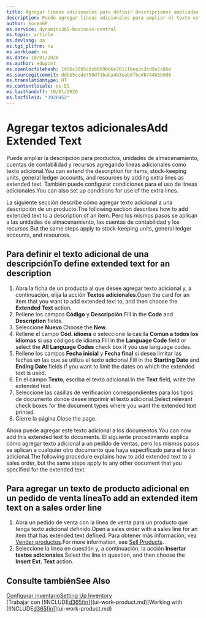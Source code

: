 ```yaml
---
title: Agregar líneas adicionales para definir descripciones ampliadas
description: Puede agregar líneas adicionales para ampliar el texto estándar que describe un producto, una cuenta y otros datos.
author: SorenGP
ms.service: dynamics365-business-central
ms.topic: article
ms.devlang: na
ms.tgt_pltfrm: na
ms.workload: na
ms.date: 10/01/2020
ms.author: edupont
ms.openlocfilehash: 1dd6c3085c0cb8696b6e7011fbea3c3cd9a1c86e
ms.sourcegitcommit: ddbb5cede750df1baba4b3eab8fbed6744b5b9d6
ms.translationtype: HT
ms.contentlocale: es-ES
ms.lasthandoff: 10/01/2020
ms.locfileid: "3920452"
---
```

# <a name="add-extended-text"></a><span data-ttu-id="edce3-103">Agregar textos adicionales</span><span class="sxs-lookup"><span data-stu-id="edce3-103">Add Extended Text</span></span>

<span data-ttu-id="edce3-104">Puede ampliar la descripción para productos, unidades de almacenamiento, cuentas de contabilidad y recursos agregando líneas adicionales como texto adicional.</span><span class="sxs-lookup"><span data-stu-id="edce3-104">You can extend the description for items, stock-keeping units, general ledger accounts, and resources by adding extra lines as extended text.</span></span> <span data-ttu-id="edce3-105">También puede configurar condiciones para el uso de líneas adicionales.</span><span class="sxs-lookup"><span data-stu-id="edce3-105">You can also set up conditions for use of the extra lines.</span></span>  

<span data-ttu-id="edce3-106">La siguiente sección describe cómo agregar texto adicional a una descripción de un producto.</span><span class="sxs-lookup"><span data-stu-id="edce3-106">The following section describes how to add extended text to a description of an item.</span></span> <span data-ttu-id="edce3-107">Pero los mismos pasos se aplican a las unidades de almacenamiento, las cuentas de contabilidad y los recursos.</span><span class="sxs-lookup"><span data-stu-id="edce3-107">But the same steps apply to stock-keeping units, general ledger accounts, and resources.</span></span>  

## <a name="to-define-extended-text-for-an-description"></a><span data-ttu-id="edce3-108">Para definir el texto adicional de una descripción</span><span class="sxs-lookup"><span data-stu-id="edce3-108">To define extended text for an description</span></span>

1. <span data-ttu-id="edce3-109">Abra la ficha de un producto al que desee agregar texto adicional y, a continuación, elija la acción **Textos adicionales**.</span><span class="sxs-lookup"><span data-stu-id="edce3-109">Open the card for an item that you want to add extended text to, and then choose the **Extended Text** action.</span></span>
2. <span data-ttu-id="edce3-110">Rellene los campos **Código** y **Descripción**.</span><span class="sxs-lookup"><span data-stu-id="edce3-110">Fill in the **Code** and **Description** fields.</span></span>
3. <span data-ttu-id="edce3-111">Seleccione **Nuevo**.</span><span class="sxs-lookup"><span data-stu-id="edce3-111">Choose the **New**.</span></span>
4. <span data-ttu-id="edce3-112">Rellene el campo **Cód. idioma** o seleccione la casilla **Común a todos los idiomas** si usa códigos de idioma.</span><span class="sxs-lookup"><span data-stu-id="edce3-112">Fill in the **Language Code** field or select the **All Language Codes** check box if you use language codes.</span></span>
5. <span data-ttu-id="edce3-113">Rellene los campos **Fecha inicial** y **Fecha final** si desea limitar las fechas en las que se utiliza el texto adicional.</span><span class="sxs-lookup"><span data-stu-id="edce3-113">Fill in the **Starting Date** and **Ending Date** fields if you want to limit the dates on which the extended text is used.</span></span>
6. <span data-ttu-id="edce3-114">En el campo **Texto**, escriba el texto adicional.</span><span class="sxs-lookup"><span data-stu-id="edce3-114">In the **Text** field, write the extended text.</span></span>
7. <span data-ttu-id="edce3-115">Seleccione las casillas de verificación correspondientes para los tipos de documento donde desee imprimir el texto adicional.</span><span class="sxs-lookup"><span data-stu-id="edce3-115">Select relevant check boxes for the document types where you want the extended text printed.</span></span>
8. <span data-ttu-id="edce3-116">Cierre la página.</span><span class="sxs-lookup"><span data-stu-id="edce3-116">Close the page.</span></span>

<span data-ttu-id="edce3-117">Ahora puede agregar este texto adicional a los documentos.</span><span class="sxs-lookup"><span data-stu-id="edce3-117">You can now add this extended text to documents.</span></span> <span data-ttu-id="edce3-118">El siguiente procedimiento explica cómo agregar texto adicional a un pedido de ventas, pero los mismos pasos se aplican a cualquier otro documento que haya especificado para el texto adicional.</span><span class="sxs-lookup"><span data-stu-id="edce3-118">The following procedure explains how to add extended text to a sales order, but the same steps apply to any other document that you specified for the extended text.</span></span>  

## <a name="to-add-an-extended-item-text-on-a-sales-order-line"></a><span data-ttu-id="edce3-119">Para agregar un texto de producto adicional en un pedido de venta línea</span><span class="sxs-lookup"><span data-stu-id="edce3-119">To add an extended item text on a sales order line</span></span>

1. <span data-ttu-id="edce3-120">Abra un pedido de venta con la línea de venta para un producto que tenga texto adicional definido.</span><span class="sxs-lookup"><span data-stu-id="edce3-120">Open a sales order with a sales line for an item that has extended text defined.</span></span> <span data-ttu-id="edce3-121">Para obtener más información, vea [Vender productos](sales-how-sell-products.md).</span><span class="sxs-lookup"><span data-stu-id="edce3-121">For more information, see [Sell Products](sales-how-sell-products.md).</span></span>
2. <span data-ttu-id="edce3-122">Seleccione la línea en cuestión y, a continuación, la acción **Insertar textos adicionales**.</span><span class="sxs-lookup"><span data-stu-id="edce3-122">Select the line in question, and then choose the **Insert Ext. Text** action.</span></span>

## <a name="see-also"></a><span data-ttu-id="edce3-123">Consulte también</span><span class="sxs-lookup"><span data-stu-id="edce3-123">See Also</span></span>

[<span data-ttu-id="edce3-124">Configurar inventario</span><span class="sxs-lookup"><span data-stu-id="edce3-124">Setting Up Inventory</span></span>](inventory-setup-inventory.md)  
<span data-ttu-id="edce3-125">[Trabajar con [!INCLUDE[d365fin](includes/d365fin_md.md)]](ui-work-product.md)</span><span class="sxs-lookup"><span data-stu-id="edce3-125">[Working with [!INCLUDE[d365fin](includes/d365fin_md.md)]](ui-work-product.md)</span></span>
